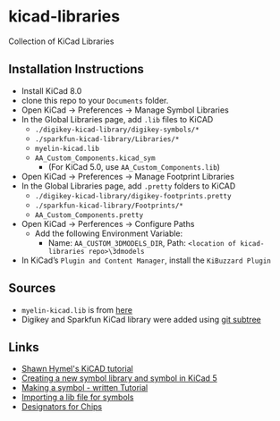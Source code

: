 # kicad-libraries
Collection of KiCad Libraries

## Installation Instructions
- Install KiCad 8.0
- clone this repo to your `Documents` folder.
- Open KiCad -> Preferences -> Manage Symbol Libraries
- In the Global Libraries page, add `.lib` files to KiCAD
    - `./digikey-kicad-library/digikey-symbols/*`
    - `./sparkfun-kicad-library/Libraries/*`
    - `myelin-kicad.lib`
    - `AA_Custom_Components.kicad_sym`
        - (For KiCad 5.0, use `AA_Custom_Components.lib`)
- Open KiCad -> Preferences -> Manage Footprint Libraries
- In the Global Libraries page, add `.pretty` folders to KiCAD
    - `./digikey-kicad-library/digikey-footprints.pretty`
    - `./sparkfun-kicad-library/Footprints/*`
    - `AA_Custom_Components.pretty`
- Open KiCad -> Perferences -> Configure Paths
    - Add the following Environment Variable:
        - Name: `AA_CUSTOM_3DMODELS_DIR`, Path: `<location of kicad-libraries repo>\3dmodels`
- In KiCad’s `Plugin and Content Manager`, install the `KiBuzzard Plugin`

## Sources
- `myelin-kicad.lib` is from [here](https://github.com/myelin/myelin-kicad-libraries)
- Digikey and Sparkfun KiCad library were added using [git subtree](https://gist.github.com/SKempin/b7857a6ff6bddb05717cc17a44091202)

## Links
- [Shawn Hymel's KiCAD tutorial](https://www.youtube.com/playlist?list=PLEBQazB0HUyR24ckSZ5u05TZHV9khgA1O)
- [Creating a new symbol library and symbol in KiCad 5](https://forum.kicad.info/t/creating-a-new-symbol-library-and-a-new-symbol-in-kicad-5/13341)
- [Making a symbol - written Tutorial](https://forum.kicad.info/t/tutorial-how-to-make-a-symbol-kicad-v5-1-x/13336/3)
- [Importing a lib file for symbols](https://forum.kicad.info/t/how-to-get-a-downloaded-symbol-footprint-or-full-library-into-kicad-version-5/19485)
- [Designators for Chips](https://en.wikipedia.org/wiki/Reference_designator#Designators)
